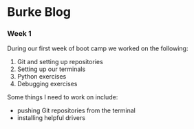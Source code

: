 # Burke Blog

### Week 1

During our first week of boot camp we worked on the following:
1. Git and setting up repositories
2. Setting up our terminals
2. Python exercises
3. Debugging exercises

Some things I need to work on include:
- pushing Git repositories from the terminal
- installing helpful drivers

